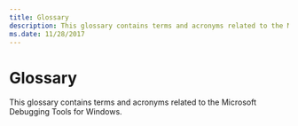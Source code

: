 ```yaml
---
title: Glossary
description: This glossary contains terms and acronyms related to the Microsoft Debugging Tools for Windows.
ms.date: 11/28/2017
---
```


# Glossary


This glossary contains terms and acronyms related to the Microsoft Debugging Tools for Windows.

 

 